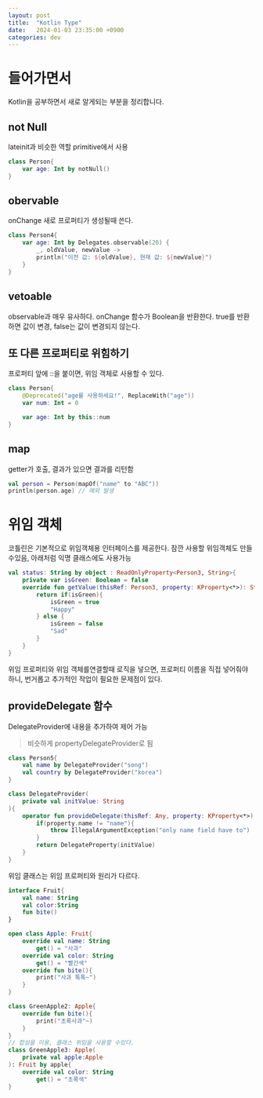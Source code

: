 ```yaml
---
layout: post
title:  "Kotlin Type"
date:   2024-01-03 23:35:00 +0900
categories: dev
---
```


# 들어가면서
Kotlin을 공부하면서 새로 알게되는 부분을 정리합니다.

## not Null
lateinit과 비슷한 역할 primitive에서 사용

~~~ kotlin
class Person{
    var age: Int by notNull()
}
~~~

## obervable
onChange 새로 프로퍼티가 생성될때 쓴다.

~~~ kotlin
class Person4{
    var age: Int by Delegates.observable(20) {
        _, oldValue, newValue -> 
        println("이전 값: ${oldValue}, 현재 값: ${newValue}")
    }
}

~~~

## vetoable
observable과 매우 유사하다. onChange 함수가 Boolean을 반환한다. true를 반환하면 값이 변경, false는 값이 변경되지 않는다.

## 또 다른 프로퍼티로 위힘하기
프로퍼티 앞에 ::을 붙이면, 위임 객체로 사용할 수 있다.

~~~ kotlin
class Person{
    @Deprecated("age를 사용하세요!", ReplaceWith("age"))
    var num: Int = 0

    var age: Int by this::num
}
~~~

## map
getter가 호출, 결과가 있으면 결과를 리턴함

~~~ kotlin
val person = Person(mapOf("name" to "ABC"))
println(person.age) // 예외 발생
~~~

# 위임 객체
코틀린은 기본적으로 위임객체용 인터페이스를 제공한다.
잠깐 사용할 위임객체도 만들수있음, 아래처럼 익명 클래스에도 사용가능

~~~ kotlin
val status: String by object : ReadOnlyProperty<Person3, String>{
    private var isGreen: Boolean = false
    override fun getValue(thisRef: Person3, property: KProperty<*>): String{
        return if(isGreen){
            isGreen = true
            "Happy"
        } else {
            isGreen = false
            "Sad"
        }
    }
} 

~~~

위임 프로퍼티와 위임 객체를연결할때 로직을 넣으면,
프로퍼티 이름을 직접 넣어줘야 하니, 번거롭고 추가적인 작업이 필요한 문제점이 있다.

## provideDelegate 함수
DelegateProvider에 내용을 추가하여 제어 가능
> 비슷하게 propertyDelegateProvider로 됨

~~~ kotlin
class Person5{
    val name by DelegateProvider("song")
    val country by DelegateProvider("korea")
}

class DelegateProvider(
    private val initValue: String
){
    operator fun provideDelegate(thisRef: Any, property: KProperty<*>): DelegateProperty{
        if(property.name != "name"){
            throw IllegalArgumentException("only name field have to")
        }
        return DelegateProperty(initValue)
    }
}
~~~

위임 클래스는 위임 프로퍼티와 원리가 다르다.

~~~ kotlin
interface Fruit{
    val name: String
    val color:String
    fun bite()
}

open class Apple: Fruit{
    override val name: String
        get() = "사과"
    override val color: String
        get() = "빨간색"
    override fun bite(){
        print("사과 톡톡~")
    }
}

class GreenApple2: Apple{
    override fun bite(){
        print("초록사과"~)
    }
}
// 합성을 이용, 클래스 위임을 사용할 수있다.
class GreenApple3: Apple(
    private val apple:Apple
): Fruit by apple{
    override val color: String
        get() = "초록색"
}


~~~